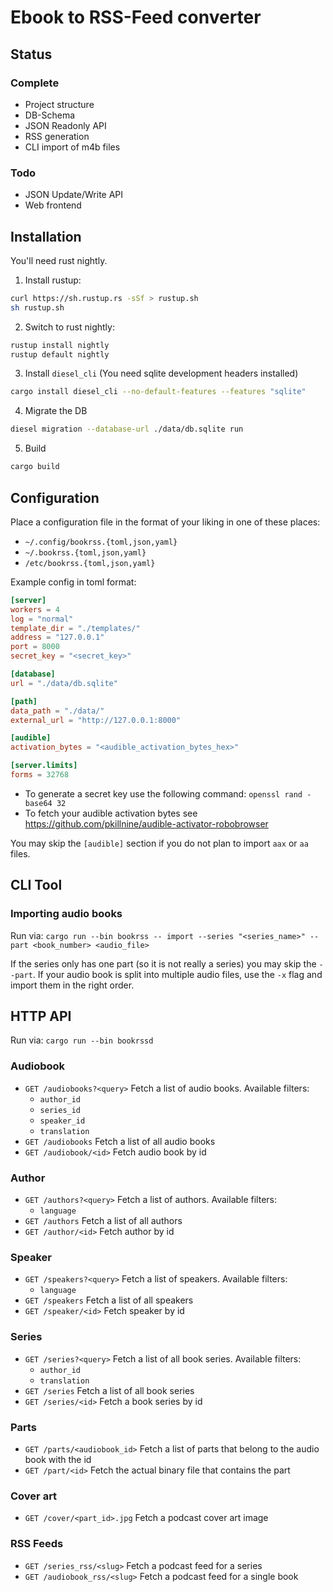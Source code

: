 # Ebook to RSS-Feed converter

## Status

### Complete

- Project structure
- DB-Schema
- JSON Readonly API
- RSS generation
- CLI import of m4b files

### Todo

- JSON Update/Write API
- Web frontend

## Installation

You'll need rust nightly.

1. Install rustup:
```bash
curl https://sh.rustup.rs -sSf > rustup.sh
sh rustup.sh
```
2. Switch to rust nightly:
```bash
rustup install nightly
rustup default nightly
```
3. Install `diesel_cli` (You need sqlite development headers installed)
```bash
cargo install diesel_cli --no-default-features --features "sqlite"
```
4. Migrate the DB
```bash
diesel migration --database-url ./data/db.sqlite run
```
5. Build
```bash
cargo build
```

## Configuration

Place a configuration file in the format of your liking in one of these places:

- `~/.config/bookrss.{toml,json,yaml}`
- `~/.bookrss.{toml,json,yaml}`
- `/etc/bookrss.{toml,json,yaml}`

Example config in toml format:

```toml
[server]
workers = 4
log = "normal"
template_dir = "./templates/"
address = "127.0.0.1"
port = 8000
secret_key = "<secret_key>"

[database]
url = "./data/db.sqlite"

[path]
data_path = "./data/"
external_url = "http://127.0.0.1:8000"

[audible]
activation_bytes = "<audible_activation_bytes_hex>"

[server.limits]
forms = 32768
```

- To generate a secret key use the following command: `openssl rand -base64 32`
- To fetch your audible activation bytes see https://github.com/pkillnine/audible-activator-robobrowser

You may skip the `[audible]` section if you do not plan to import `aax` or `aa` files.

## CLI Tool

### Importing audio books

Run via: `cargo run --bin bookrss -- import --series "<series_name>" --part <book_number> <audio_file>`

If the series only has one part (so it is not really a series) you may skip the `--part`. If your audio book is split into multiple audio files, use the `-x` flag and import them in the right order.

## HTTP API

Run via: `cargo run --bin bookrssd`

### Audiobook

- `GET /audiobooks?<query>`
  Fetch a list of audio books. Available filters:
    - `author_id`
    - `series_id`
    - `speaker_id`
    - `translation`
- `GET /audiobooks`
  Fetch a list of all audio books
- `GET /audiobook/<id>`
  Fetch audio book by id

### Author

- `GET /authors?<query>`
  Fetch a list of authors. Available filters:
    - `language`
- `GET /authors`
  Fetch a list of all authors
- `GET /author/<id>`
  Fetch author by id

### Speaker

- `GET /speakers?<query>`
  Fetch a list of speakers. Available filters:
    - `language`
- `GET /speakers`
  Fetch a list of all speakers
- `GET /speaker/<id>`
  Fetch speaker by id

### Series

- `GET /series?<query>`
  Fetch a list of all book series. Available filters:
    - `author_id`
    - `translation`
- `GET /series`
  Fetch a list of all book series
- `GET /series/<id>`
  Fetch a book series by id

### Parts

- `GET /parts/<audiobook_id>`
  Fetch a list of parts that belong to the audio book with the id
- `GET /part/<id>`
  Fetch the actual binary file that contains the part

### Cover art

- `GET /cover/<part_id>.jpg`
  Fetch a podcast cover art image

### RSS Feeds

- `GET /series_rss/<slug>`
  Fetch a podcast feed for a series
- `GET /audiobook_rss/<slug>`
  Fetch a podcast feed for a single book
